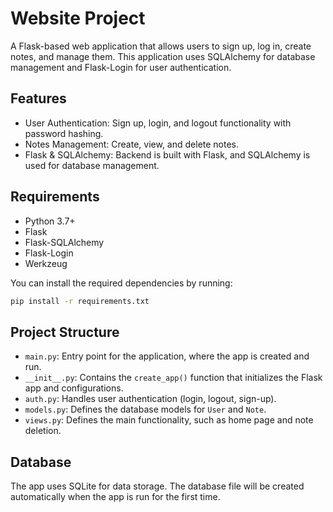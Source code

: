 # Website Project

A Flask-based web application that allows users to sign up, log in, create notes, and manage them. This application uses SQLAlchemy for database management and Flask-Login for user authentication.

## Features
- User Authentication: Sign up, login, and logout functionality with password hashing.
- Notes Management: Create, view, and delete notes.
- Flask & SQLAlchemy: Backend is built with Flask, and SQLAlchemy is used for database management.

## Requirements
- Python 3.7+
- Flask
- Flask-SQLAlchemy
- Flask-Login
- Werkzeug

You can install the required dependencies by running:

```bash
pip install -r requirements.txt
```

## Project Structure

- `main.py`: Entry point for the application, where the app is created and run.
- `__init__.py`: Contains the `create_app()` function that initializes the Flask app and configurations.
- `auth.py`: Handles user authentication (login, logout, sign-up).
- `models.py`: Defines the database models for `User` and `Note`.
- `views.py`: Defines the main functionality, such as home page and note deletion.

## Database

The app uses SQLite for data storage. The database file will be created automatically when the app is run for the first time.
